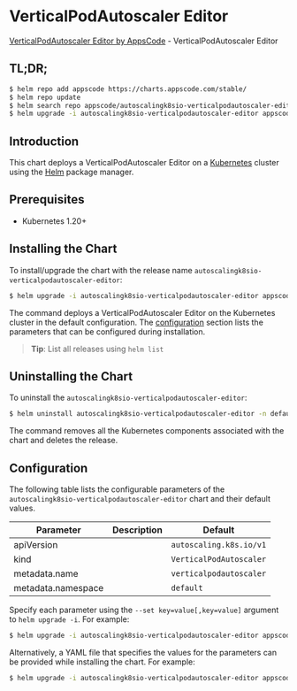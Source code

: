 # VerticalPodAutoscaler Editor

[VerticalPodAutoscaler Editor by AppsCode](https://appscode.com) - VerticalPodAutoscaler Editor

## TL;DR;

```bash
$ helm repo add appscode https://charts.appscode.com/stable/
$ helm repo update
$ helm search repo appscode/autoscalingk8sio-verticalpodautoscaler-editor --version=v0.23.0
$ helm upgrade -i autoscalingk8sio-verticalpodautoscaler-editor appscode/autoscalingk8sio-verticalpodautoscaler-editor -n default --create-namespace --version=v0.23.0
```

## Introduction

This chart deploys a VerticalPodAutoscaler Editor on a [Kubernetes](http://kubernetes.io) cluster using the [Helm](https://helm.sh) package manager.

## Prerequisites

- Kubernetes 1.20+

## Installing the Chart

To install/upgrade the chart with the release name `autoscalingk8sio-verticalpodautoscaler-editor`:

```bash
$ helm upgrade -i autoscalingk8sio-verticalpodautoscaler-editor appscode/autoscalingk8sio-verticalpodautoscaler-editor -n default --create-namespace --version=v0.23.0
```

The command deploys a VerticalPodAutoscaler Editor on the Kubernetes cluster in the default configuration. The [configuration](#configuration) section lists the parameters that can be configured during installation.

> **Tip**: List all releases using `helm list`

## Uninstalling the Chart

To uninstall the `autoscalingk8sio-verticalpodautoscaler-editor`:

```bash
$ helm uninstall autoscalingk8sio-verticalpodautoscaler-editor -n default
```

The command removes all the Kubernetes components associated with the chart and deletes the release.

## Configuration

The following table lists the configurable parameters of the `autoscalingk8sio-verticalpodautoscaler-editor` chart and their default values.

|     Parameter      | Description |              Default               |
|--------------------|-------------|------------------------------------|
| apiVersion         |             | <code>autoscaling.k8s.io/v1</code> |
| kind               |             | <code>VerticalPodAutoscaler</code> |
| metadata.name      |             | <code>verticalpodautoscaler</code> |
| metadata.namespace |             | <code>default</code>               |


Specify each parameter using the `--set key=value[,key=value]` argument to `helm upgrade -i`. For example:

```bash
$ helm upgrade -i autoscalingk8sio-verticalpodautoscaler-editor appscode/autoscalingk8sio-verticalpodautoscaler-editor -n default --create-namespace --version=v0.23.0 --set apiVersion=autoscaling.k8s.io/v1
```

Alternatively, a YAML file that specifies the values for the parameters can be provided while
installing the chart. For example:

```bash
$ helm upgrade -i autoscalingk8sio-verticalpodautoscaler-editor appscode/autoscalingk8sio-verticalpodautoscaler-editor -n default --create-namespace --version=v0.23.0 --values values.yaml
```
